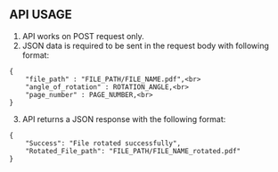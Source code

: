 ## API USAGE
1. API works on POST request only.
2. JSON data is required to be sent in the request body with following format:

```
{
    "file_path" : "FILE_PATH/FILE_NAME.pdf",<br>
    "angle_of_rotation" : ROTATION_ANGLE,<br>
    "page_number" : PAGE_NUMBER,<br>
}
```

3. API returns a JSON response with the following format:

```
{
    "Success": "File rotated successfully",
    "Rotated_File_path": "FILE_PATH/FILE_NAME_rotated.pdf"
}
```